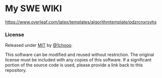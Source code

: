 # My SWE WIKI

https://www.overleaf.com/latex/templates/algorithmtemplate/pdzrcnxrsyhs

### License
Released under [MIT](./LICENSE) by [@1chooo](https://github.com/1chooo).

This software can be modified and reused without restriction.
The original license must be included with any copies of this software.
If a significant portion of the source code is used, please provide a link back to this repository.